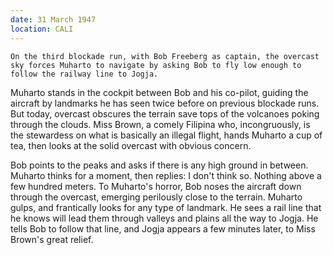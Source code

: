 ```yaml
---
date: 31 March 1947
location: CALI
---
```


```synopsis
On the third blockade run, with Bob Freeberg as captain, the overcast sky forces Muharto to navigate by asking Bob to fly low enough to follow the railway line to Jogja. 
```

Muharto stands in the cockpit between Bob and his co-pilot, guiding the aircraft by landmarks he has seen twice before on previous blockade runs. But today, overcast obscures the terrain save tops of the volcanoes poking through the clouds. Miss Brown, a comely Filipina who, incongruously, is the stewardess on what is basically an illegal flight, hands Muharto a cup of tea, then looks at the solid overcast with obvious concern. 

Bob points to the peaks and asks if there is any high ground in between. Muharto thinks for a moment, then replies: I don't think so. Nothing above a few hundred meters. To Muharto's horror, Bob noses the aircraft down through the overcast, emerging perilously close to the terrain. Muharto gulps, and frantically looks for any type of landmark. He sees a rail line that he knows will lead them through valleys and plains all the way to Jogja. He tells Bob to follow that line, and Jogja appears a few minutes later, to Miss Brown's great relief. 
